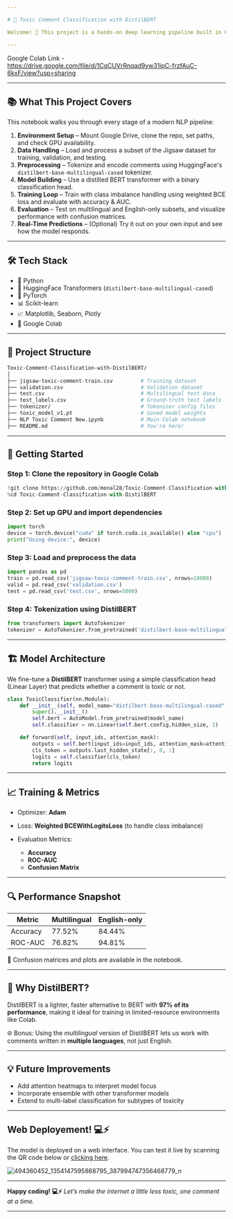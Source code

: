 ```yaml
---

# 🚫 Toxic Comment Classification with DistilBERT

Welcome! 👋 This project is a hands-on deep learning pipeline built in Google Colab for classifying toxic comments using the powerful **DistilBERT** language model. We fine-tune a multilingual transformer on a real-world dataset from the [Jigsaw Toxic Comment Challenge](https://www.kaggle.com/code/tanulsingh077/deep-learning-for-nlp-zero-to-transformers-bert/notebook) to help automatically detect online toxicity in comments.

---
```


Google Colab Link - https://drive.google.com/file/d/1CqCUVrRnqad9yw31ipC-frzfAuC-6kxF/view?usp=sharing

---

## 📚 What This Project Covers

This notebook walks you through every stage of a modern NLP pipeline:

1. **Environment Setup** – Mount Google Drive, clone the repo, set paths, and check GPU availability.
2. **Data Handling** – Load and process a subset of the Jigsaw dataset for training, validation, and testing.
3. **Preprocessing** – Tokenize and encode comments using HuggingFace's `distilbert-base-multilingual-cased` tokenizer.
4. **Model Building** – Use a distilled BERT transformer with a binary classification head.
5. **Training Loop** – Train with class imbalance handling using weighted BCE loss and evaluate with accuracy & AUC.
6. **Evaluation** – Test on multilingual and English-only subsets, and visualize performance with confusion matrices.
7. **Real-Time Predictions** – (Optional) Try it out on your own input and see how the model responds.

---

## 🛠️ Tech Stack

* 🐍 Python
* 🤗 HuggingFace Transformers (`distilbert-base-multilingual-cased`)
* 🧠 PyTorch
* 📊 Scikit-learn
* 📈 Matplotlib, Seaborn, Plotly
* 🚀 Google Colab

---

## 📁 Project Structure

```bash
Toxic-Comment-Classification-with-DistilBERT/
│
├── jigsaw-toxic-comment-train.csv         # Training dataset
├── validation.csv                         # Validation dataset
├── test.csv                               # Multilingual test data
├── test_labels.csv                        # Ground-truth test labels
├── tokenizer/                             # Tokenizer config files
├── toxic_model_v1.pt                      # Saved model weights
├── NLP Toxic Comment New.ipynb            # Main Colab notebook
├── README.md                              # You're here!
```

---

## 🚀 Getting Started

### Step 1: Clone the repository in Google Colab

```python
!git clone https://github.com/monal28/Toxic-Comment-Classification-with-DistilBERT.git
%cd Toxic-Comment-Classification-with-DistilBERT
```

### Step 2: Set up GPU and import dependencies

```python
import torch
device = torch.device("cuda" if torch.cuda.is_available() else "cpu")
print("Using device:", device)
```

### Step 3: Load and preprocess the data

```python
import pandas as pd
train = pd.read_csv('jigsaw-toxic-comment-train.csv', nrows=10000)
valid = pd.read_csv('validation.csv')
test = pd.read_csv('test.csv', nrows=5000)
```

### Step 4: Tokenization using DistilBERT

```python
from transformers import AutoTokenizer
tokenizer = AutoTokenizer.from_pretrained('distilbert-base-multilingual-cased')
```

---

## 🏗️ Model Architecture

We fine-tune a **DistilBERT** transformer using a simple classification head (Linear Layer) that predicts whether a comment is toxic or not.

```python
class ToxicClassifier(nn.Module):
    def __init__(self, model_name="distilbert-base-multilingual-cased"):
        super().__init__()
        self.bert = AutoModel.from_pretrained(model_name)
        self.classifier = nn.Linear(self.bert.config.hidden_size, 1)

    def forward(self, input_ids, attention_mask):
        outputs = self.bert(input_ids=input_ids, attention_mask=attention_mask)
        cls_token = outputs.last_hidden_state[:, 0, :]
        logits = self.classifier(cls_token)
        return logits
```

---

## 📈 Training & Metrics

* Optimizer: **Adam**
* Loss: **Weighted BCEWithLogitsLoss** (to handle class imbalance)
* Evaluation Metrics:

  * **Accuracy**
  * **ROC-AUC**
  * **Confusion Matrix**

---

## 🔍 Performance Snapshot

| Metric   | Multilingual | English-only |
| -------- | ------------ | ------------ |
| Accuracy | 77.52%       | 84.44%       |
| ROC-AUC  | 76.82%       | 94.81%       |

🔵 Confusion matrices and plots are available in the notebook.

---

## 🤔 Why DistilBERT?

DistilBERT is a lighter, faster alternative to BERT with **97% of its performance**, making it ideal for training in limited-resource environments like Colab.

🌐 Bonus: Using the *multilingual* version of DistilBERT lets us work with comments written in **multiple languages**, not just English.

---

## 💡 Future Improvements

* Add attention heatmaps to interpret model focus
* Incorporate ensemble with other transformer models
* Extend to multi-label classification for subtypes of toxicity

---

## **Web Deployement! 💻⚡**
The model is deployed on a web interface. You can test it live by scanning the QR code below or [clicking here](https://shaggy-lot-042991.framer.app).

![494360452_1354147595868795_387994747356468779_n](https://github.com/user-attachments/assets/ebefefdc-a92f-48b8-a212-c0f4218c9b16)

---
**Happy coding! 💻⚡**
*Let’s make the internet a little less toxic, one comment at a time.*

---
